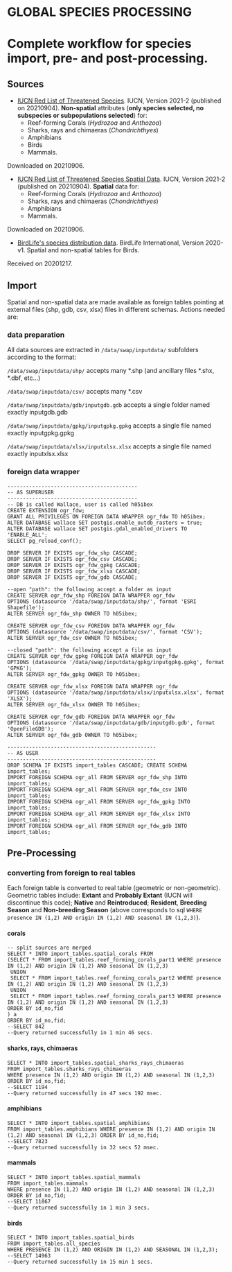 # GLOBAL SPECIES PROCESSING
# Complete workflow for species import, pre- and post-processing.

## Sources

+  [IUCN Red List of Threatened Species](https://www.iucnredlist.org/search). IUCN, Version 2021-2 (published on 20210904). **Non-spatial** attributes (**only species selected, no subspecies or subpopulations selected**) for:
   +  Reef-forming Corals (_Hydrozoa_ and _Anthozoa_)
   +  Sharks, rays and chimaeras (_Chondrichthyes_)    
   +  Amphibians
   +  Birds
   +  Mammals.

Downloaded on 20210906.


+  [IUCN Red List of Threatened Species Spatial Data](https://www.iucnredlist.org/resources/spatial-data-download).  IUCN, Version 2021-2 (published on 20210904). **Spatial** data for:
   +  Reef-forming Corals (_Hydrozoa_ and _Anthozoa_)
   +  Sharks, rays and chimaeras (_Chondrichthyes_)
   +  Amphibians
   +  Mammals.

Downloaded on 20210906.

+  [BirdLife's species distribution data](http://datazone.birdlife.org/species/requestdis). BirdLife International, Version 2020-v1. Spatial and non-spatial tables for Birds.

Received on 20201217.

## Import

Spatial and non-spatial data are made available as foreign tables pointing at external files (shp, gdb, csv, xlsx) files in different schemas. Actions needed are:

### data preparation
All data sources are extracted in `/data/swap/inputdata/` subfolders according to the format:

`/data/swap/inputdata/shp/` accepts many \*.shp (and ancillary files \*.shx, \*.dbf, etc...)

`/data/swap/inputdata/csv/` accepts many \*.csv

`/data/swap/inputdata/gdb/inputgdb.gdb` accepts a single folder named exactly inputgdb.gdb

`/data/swap/inputdata/gpkg/inputgpkg.gpkg` accepts a single file named exactly inputgpkg.gpkg

`/data/swap/inputdata/xlsx/inputxlsx.xlsx` accepts a single file named exactly inputxlsx.xlsx

### foreign data wrapper
```
------------------------------------------
-- AS SUPERUSER
------------------------------------------
-- DB is called Wallace, user is called h05ibex
CREATE EXTENSION ogr_fdw;
GRANT ALL PRIVILEGES ON FOREIGN DATA WRAPPER ogr_fdw TO h05ibex;
ALTER DATABASE wallace SET postgis.enable_outdb_rasters = true;
ALTER DATABASE wallace SET postgis.gdal_enabled_drivers TO 'ENABLE_ALL';
SELECT pg_reload_conf();

DROP SERVER IF EXISTS ogr_fdw_shp CASCADE;
DROP SERVER IF EXISTS ogr_fdw_csv CASCADE;
DROP SERVER IF EXISTS ogr_fdw_gpkg CASCADE;
DROP SERVER IF EXISTS ogr_fdw_xlsx CASCADE;
DROP SERVER IF EXISTS ogr_fdw_gdb CASCADE;

--open "path": the following accept a folder as input
CREATE SERVER ogr_fdw_shp FOREIGN DATA WRAPPER ogr_fdw
OPTIONS (datasource '/data/swap/inputdata/shp/', format 'ESRI Shapefile');
ALTER SERVER ogr_fdw_shp OWNER TO h05ibex;

CREATE SERVER ogr_fdw_csv FOREIGN DATA WRAPPER ogr_fdw
OPTIONS (datasource '/data/swap/inputdata/csv/', format 'CSV');
ALTER SERVER ogr_fdw_csv OWNER TO h05ibex;

--closed "path": the following accept a file as input
CREATE SERVER ogr_fdw_gpkg FOREIGN DATA WRAPPER ogr_fdw
OPTIONS (datasource '/data/swap/inputdata/gpkg/inputgpkg.gpkg', format 'GPKG');
ALTER SERVER ogr_fdw_gpkg OWNER TO h05ibex;

CREATE SERVER ogr_fdw_xlsx FOREIGN DATA WRAPPER ogr_fdw
OPTIONS (datasource '/data/swap/inputdata/xlsx/inputxlsx.xlsx', format 'XLSX');
ALTER SERVER ogr_fdw_xlsx OWNER TO h05ibex;

CREATE SERVER ogr_fdw_gdb FOREIGN DATA WRAPPER ogr_fdw
OPTIONS (datasource '/data/swap/inputdata/gdb/inputgdb.gdb', format 'OpenFileGDB');
ALTER SERVER ogr_fdw_gdb OWNER TO h05ibex;

------------------------------------------------
-- AS USER
------------------------------------------------
DROP SCHEMA IF EXISTS import_tables CASCADE; CREATE SCHEMA import_tables;
IMPORT FOREIGN SCHEMA ogr_all FROM SERVER ogr_fdw_shp INTO import_tables;
IMPORT FOREIGN SCHEMA ogr_all FROM SERVER ogr_fdw_csv INTO import_tables;
IMPORT FOREIGN SCHEMA ogr_all FROM SERVER ogr_fdw_gpkg INTO import_tables;
IMPORT FOREIGN SCHEMA ogr_all FROM SERVER ogr_fdw_xlsx INTO import_tables;
IMPORT FOREIGN SCHEMA ogr_all FROM SERVER ogr_fdw_gdb INTO import_tables;
```

## Pre-Processing

### converting from foreign to real tables 

Each foreign table is converted to real table (geometric or non-geometric).
Geometric tables include: **Extant** and **Probably Extant** (IUCN will discontinue this code); **Native** and **Reintroduced**; **Resident**, **Breeding Season** and **Non-breeding Season** (above corresponds to sql `WHERE presence IN (1,2) AND origin IN (1,2) AND seasonal IN (1,2,3)`).

#### corals
```
-- split sources are merged
SELECT * INTO import_tables.spatial_corals FROM
(SELECT * FROM import_tables.reef_forming_corals_part1 WHERE presence IN (1,2) AND origin IN (1,2) AND seasonal IN (1,2,3)
 UNION
 SELECT * FROM import_tables.reef_forming_corals_part2 WHERE presence IN (1,2) AND origin IN (1,2) AND seasonal IN (1,2,3)
 UNION
 SELECT * FROM import_tables.reef_forming_corals_part3 WHERE presence IN (1,2) AND origin IN (1,2) AND seasonal IN (1,2,3)
ORDER BY id_no,fid
) a
ORDER BY id_no,fid;
--SELECT 842
--Query returned successfully in 1 min 46 secs.
```

#### sharks, rays, chimaeras
```
SELECT * INTO import_tables.spatial_sharks_rays_chimaeras
FROM import_tables.sharks_rays_chimaeras
WHERE presence IN (1,2) AND origin IN (1,2) AND seasonal IN (1,2,3)
ORDER BY id_no,fid;
--SELECT 1194
--Query returned successfully in 47 secs 192 msec.
```

#### amphibians
```
SELECT * INTO import_tables.spatial_amphibians
FROM import_tables.amphibians WHERE presence IN (1,2) AND origin IN (1,2) AND seasonal IN (1,2,3) ORDER BY id_no,fid;
--SELECT 7823
--Query returned successfully in 32 secs 52 msec.
```

#### mammals
```
SELECT * INTO import_tables.spatial_mammals
FROM import_tables.mammals
WHERE presence IN (1,2) AND origin IN (1,2) AND seasonal IN (1,2,3)
ORDER BY id_no,fid;
--SELECT 11867
--Query returned successfully in 1 min 3 secs.
```

#### birds
```
SELECT * INTO import_tables.spatial_birds
FROM import_tables.all_species
WHERE PRESENCE IN (1,2) AND ORIGIN IN (1,2) AND SEASONAL IN (1,2,3);
--SELECT 14963
--Query returned successfully in 15 min 1 secs.
```

